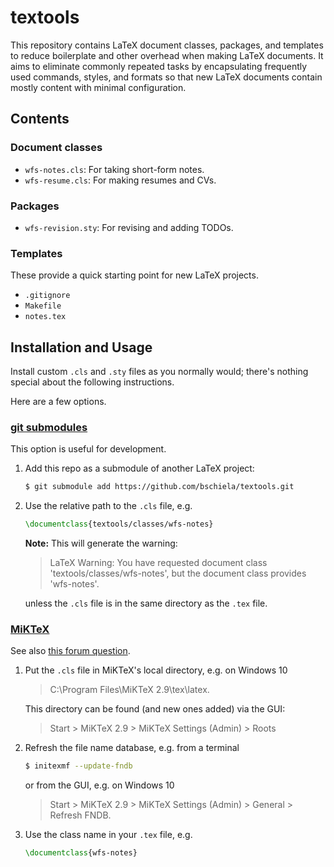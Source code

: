 textools
========
This repository contains LaTeX document classes, packages, and templates to reduce boilerplate and other overhead when making LaTeX documents.
It aims to eliminate commonly repeated tasks by
encapsulating frequently used commands, styles, and formats so that
new LaTeX documents contain mostly content with minimal configuration.

Contents
--------
### Document classes

* `wfs-notes.cls`: For taking short-form notes.
* `wfs-resume.cls`: For making resumes and CVs.

### Packages

* `wfs-revision.sty`: For revising and adding TODOs.

### Templates
These provide a quick starting point for new LaTeX projects.

* `.gitignore`
* `Makefile`
* `notes.tex`

Installation and Usage
----------------------
Install custom `.cls` and `.sty` files as you normally would;
there's nothing special about the following instructions.

Here are a few options.

### [git submodules](https://git-scm.com/book/en/v2/Git-Tools-Submodules "git submodules tutorial")
This option is useful for development.

1. Add this repo as a submodule of another LaTeX project:

    ```bash
    $ git submodule add https://github.com/bschiela/textools.git
    ```
    
2. Use the relative path to the `.cls` file, e.g.

    ```latex
    \documentclass{textools/classes/wfs-notes}
    ```
    
    **Note:** This will generate the warning:
    
    > LaTeX Warning: You have requested document class 'textools/classes/wfs-notes',
    but the document class provides 'wfs-notes'.
    
    unless the `.cls` file is in the same directory as the `.tex` file.
    
### [MiKTeX](https://docs.miktex.org/2.9/manual/localadditions.html "MiKTeX docs: Integrating local additions")
See also [this forum question](https://latex.org/forum/viewtopic.php?f=12&t=14802).

1. Put the `.cls` file in MiKTeX's local directory, e.g. on Windows 10

    > C:\Program Files\MiKTeX 2.9\tex\latex\.
    
    This directory can be found (and new ones added) via the GUI:
    
    > Start > MiKTeX 2.9 > MiKTeX Settings (Admin) > Roots
    
2. Refresh the file name database, e.g. from a terminal

    ```bash
    $ initexmf --update-fndb
    ```
    
    or from the GUI, e.g. on Windows 10
    
    > Start > MiKTeX 2.9 > MiKTeX Settings (Admin) > General > Refresh FNDB.
    
3. Use the class name in your `.tex` file, e.g.

    ```latex
    \documentclass{wfs-notes}
    ```
